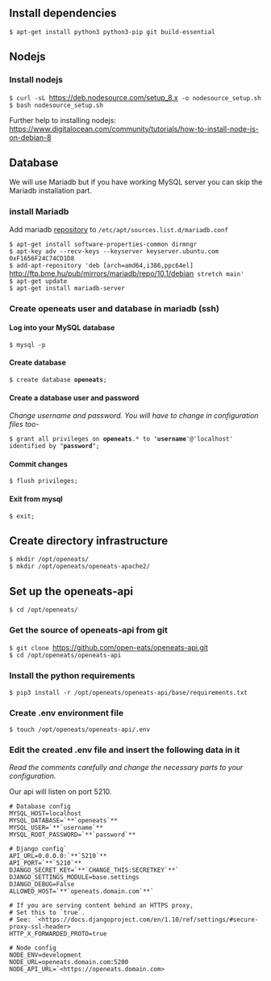 ## Install dependencies

`$ apt-get install python3 python3-pip git build-essential`

## Nodejs

### Install nodejs

`$ curl -sL `<https://deb.nodesource.com/setup_8.x>` -o nodesource_setup.sh`  
`$ bash nodesource_setup.sh`

Further help to installing nodejs:
<https://www.digitalocean.com/community/tutorials/how-to-install-node-js-on-debian-8>

## Database

We will use Mariadb but if you have working MySQL server you can skip
the Mariadb installation part.

### install Mariadb

Add mariadb
[repository](https://downloads.mariadb.org/mariadb/repositories/) to
`/etc/apt/sources.list.d/mariadb.conf`

`$ apt-get install software-properties-common dirmngr`  
`$ apt-key adv --recv-keys --keyserver keyserver.ubuntu.com 0xF1656F24C74CD1D8`  
`$ add-apt-repository 'deb [arch=amd64,i386,ppc64el] `<http://ftp.bme.hu/pub/mirrors/mariadb/repo/10.1/debian>` stretch main'`  
`$ apt-get update`  
`$ apt-get install mariadb-server`

### Create openeats user and database in mariadb (ssh)

#### Log into your MySQL database

`$ mysql -p`

#### Create database

`$ create database `**`openeats`**`;`

#### Create a database user and password

*Change username and password. You will have to change in configuration
files
too-*

`$ grant all privileges on `**`openeats`**`.* to `**`'username`**`'@'localhost' identified by "`**`password`**`";`

#### Commit changes

`$ flush privileges;`

#### Exit from mysql

`$ exit;`

## Create directory infrastructure

`$ mkdir /opt/openeats/`  
`$ mkdir /opt/openeats/openeats-apache2/`

## Set up the openeats-api

`$ cd /opt/openeats/`

### Get the source of openeats-api from git

`$ git clone `<https://github.com/open-eats/openeats-api.git>  
`$ cd /opt/openeats/openeats-api`

### Install the python requirements

`$ pip3 install -r /opt/openeats/openeats-api/base/requirements.txt`

### Create .env environment file

`$ touch /opt/openeats/openeats-api/.env`

### Edit the created .env file and insert the following data in it

*Read the comments carefully and change the necessary parts to your
configuration.*

Our api will listen on port 5210.

```
# Database config
MYSQL_HOST=localhost
MYSQL_DATABASE=`**`openeats`**  
MYSQL_USER=`**`username`**  
MYSQL_ROOT_PASSWORD=`**`password`**  
  
# Django config`  
API_URL=0.0.0.0:`**`5210`**  
API_PORT=`**`5210`**  
DJANGO_SECRET_KEY=`**`CHANGE_THIS:SECRETKEY`**`
DJANGO_SETTINGS_MODULE=base.settings  
DJANGO_DEBUG=False
ALLOWED_HOST=`**`openeats.domain.com`**`
  
# If you are serving content behind an HTTPS proxy,
# Set this to `true`.
# See: `<https://docs.djangoproject.com/en/1.10/ref/settings/#secure-proxy-ssl-header>  
HTTP_X_FORWARDED_PROTO=true
  
# Node config
NODE_ENV=development
NODE_URL=openeats.domain.com:5200
NODE_API_URL=`<https://openeats.domain.com>
```
